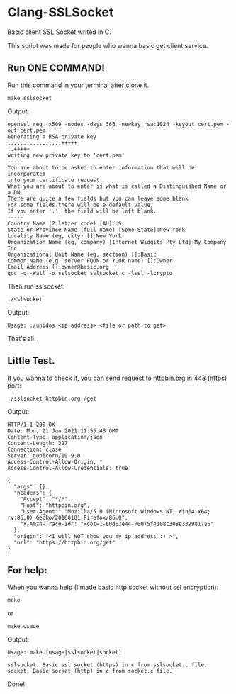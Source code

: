 # Clang-SSLSocket

Basic client SSL Socket writed in C.

This script was made for people who wanna basic get client service.

## Run ONE COMMAND!

Run this command in your terminal after clone it.

```
make sslsocket
```
Output:
```
openssl req -x509 -nodes -days 365 -newkey rsa:1024 -keyout cert.pem -out cert.pem
Generating a RSA private key
.................+++++
..+++++
writing new private key to 'cert.pem'
-----
You are about to be asked to enter information that will be incorporated
into your certificate request.
What you are about to enter is what is called a Distinguished Name or a DN.
There are quite a few fields but you can leave some blank
For some fields there will be a default value,
If you enter '.', the field will be left blank.
-----
Country Name (2 letter code) [AU]:US
State or Province Name (full name) [Some-State]:New-York
Locality Name (eg, city) []:New York
Organization Name (eg, company) [Internet Widgits Pty Ltd]:My Company Inc
Organizational Unit Name (eg, section) []:Basic
Common Name (e.g. server FQDN or YOUR name) []:Owner
Email Address []:owner@basic.org
gcc -g -Wall -o sslsocket sslsocket.c -lssl -lcrypto
```

Then run sslsocket:

```
./sslsocket
```
Output:
```
Usage: ./unidos <ip address> <file or path to get>
```

That's all.

## Little Test.

If you wanna to check it, you can send request to httpbin.org in 443 (https) port:

```
./sslsocket httpbin.org /get
```
Output:
```
HTTP/1.1 200 OK
Date: Mon, 21 Jun 2021 11:55:48 GMT
Content-Type: application/json
Content-Length: 327
Connection: close
Server: gunicorn/19.9.0
Access-Control-Allow-Origin: *
Access-Control-Allow-Credentials: true

{
  "args": {}, 
  "headers": {
    "Accept": "*/*", 
    "Host": "httpbin.org", 
    "User-Agent": "Mozilla/5.0 (Microsoft Windows NT; Win64 x64; rv:86.0) Gecko/20100101 Firefox/86.0", 
    "X-Amzn-Trace-Id": "Root=1-60d07e44-70075f4108c308e3399817a6"
  }, 
  "origin": "<I will NOT show you my ip address :) >", 
  "url": "https://httpbin.org/get"
}

```

## For help:

When you wanna help (I made basic http socket without ssl encryption):

```
make
```
or
```
make usage
```
Output:
```
Usage: make [usage|sslsocket|socket]

sslsocket: Basic ssl socket (https) in c from sslsocket.c file.
socket: Basic socket (http) in c from socket.c file.
```

Done!
